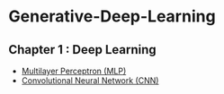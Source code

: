 # Generative-Deep-Learning
## Chapter 1 : Deep Learning
- [Multilayer Perceptron (MLP)](https://github.com/SohaHussain/Generative-Deep-Learning/blob/main/01_Multilayer_Perceptron.ipynb) 
- [Convolutional Neural Network (CNN)](https://github.com/SohaHussain/Generative-Deep-Learning/blob/main/02_Convolutional_Neural_Network.ipynb)
